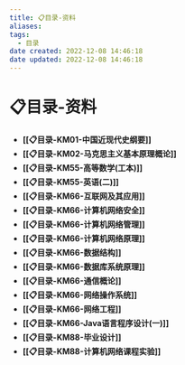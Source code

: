 ```yaml
---
title: 📋目录-资料
aliases:
tags:
  - 目录
date created: 2022-12-08 14:46:18
date updated: 2022-12-08 14:46:18
---
```


# 📋目录-资料

- **[[📋目录-KM01-中国近现代史纲要]]**
- **[[📋目录-KM02-马克思主义基本原理概论]]**
- **[[📋目录-KM55-高等数学(工本)]]**
- **[[📋目录-KM55-英语(二)]]**
- **[[📋目录-KM66-互联网及其应用]]**
- **[[📋目录-KM66-计算机网络安全]]**
- **[[📋目录-KM66-计算机网络管理]]**
- **[[📋目录-KM66-计算机网络原理]]**
- **[[📋目录-KM66-数据结构]]**
- **[[📋目录-KM66-数据库系统原理]]**
- **[[📋目录-KM66-通信概论]]**
- **[[📋目录-KM66-网络操作系统]]**
- **[[📋目录-KM66-网络工程]]**
- **[[📋目录-KM66-Java语言程序设计(一)]]**
- **[[📋目录-KM88-毕业设计]]**
- **[[📋目录-KM88-计算机网络课程实验]]**
